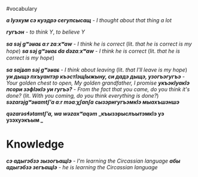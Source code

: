#vocabulary


**_а Iуэхум  сэ куэдрэ сегупсысащ_** - _I thought about that thing a lot_

**_гугъэн_** - _to think Y_, _to believe Y_



**_sa səj gʷəʁaɕ aːr zaːxʷaw_** - _I think he is correct_ (lit. _that he is correct is my hope_)
**_sa səj gʷəʁaɕ da dəzaːxʷaw_** - _I think he is correct_ (lit. _that he is correct is my hope_)

**_sa sajʑan səj gʷəʁaɕ_** - _I think about leaving_ (lit. _that I'll leave is my hope_)
**_уи дыщэ пхъуантэр къэстIэщIыжыну, си дадэ дыщэ, узогъэгугъэ_** - _Your golden chest to open, My golden grandfather, I promise_
**_укъэкIуакIэ псори зэфIэкIэ уи гугъэ?_** - _From the fact that you came, do you think it's done?_ (lit. _With you coming, do you think everything is done?_)
**_səzarəjgʷəʁamtʃʼa aːr məaːχʃanʃa_**
**_сызэригугъэмкIэ мыахъшэншэ_**

**_qəzarəsɬətamtʃʼa, wa wəzaxʷaqəm_**
**_къызэрыслъытэмкIэ уэ узэхуэкъым _**



# Knowledge

**_сэ адыгэбзэ зызогъащIэ_** - _I'm learning the Circassian language_
**_абы адыгэбзэ зегъащIэ_** - _he is learning the Circassian language_